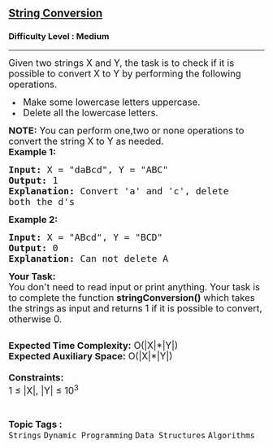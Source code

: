 <h2><a href="https://practice.geeksforgeeks.org/problems/string-conversion4603/1?utm_source=gfg&utm_medium=article&utm_campaign=bottom_sticky_on_article">String Conversion</a></h2><h3>Difficulty Level : Medium</h3><hr><div class="problems_problem_content__Xm_eO"><p><span style="font-size:18px">Given two strings X and Y, the task is to check if it is possible to convert X to Y by performing the following operations.</span></p>

<ul>
	<li><span style="font-size:18px">&nbsp;Make some lowercase letters uppercase.</span></li>
	<li><span style="font-size:18px">&nbsp;Delete all the lowercase letters.</span></li>
</ul>

<p><span style="font-size:18px"><strong>NOTE:</strong> You can perform one,two or none operations to convert the string X to Y as needed.<br>
<strong>Example 1:</strong></span></p>

<pre><span style="font-size:18px"><strong>Input:</strong> X = "daBcd", Y = "ABC"
<strong>Output:</strong> 1
<strong>Explanation:</strong> Convert 'a' and 'c', delete
both the d's</span></pre>

<p><span style="font-size:18px"><strong>Example 2:</strong></span></p>

<pre><span style="font-size:18px"><strong>Input:</strong> X = "ABcd", Y = "BCD"
<strong>Output:</strong> 0
<strong>Explanation:</strong> Can not delete A</span></pre>

<p><span style="font-size:18px"><strong>Your Task:&nbsp;&nbsp;</strong><br>
You don't need to read input or print anything. Your task is to complete the function <strong>stringConversion()</strong>&nbsp;which takes the strings<strong> </strong>as input and returns 1 if it is possible to convert, otherwise 0.</span></p>

<p><br>
<span style="font-size:18px"><strong>Expected Time Complexity:</strong>&nbsp;O(|X|*|Y|)<br>
<strong>Expected Auxiliary Space:</strong>&nbsp;O(|X|*|Y|)<br>
<br>
<strong>Constraints:</strong><br>
1 ≤ |X|, |Y| ≤ 10<sup>3</sup></span></p>
</div><br><p><span style=font-size:18px><strong>Topic Tags : </strong><br><code>Strings</code>&nbsp;<code>Dynamic Programming</code>&nbsp;<code>Data Structures</code>&nbsp;<code>Algorithms</code>&nbsp;